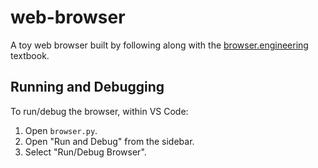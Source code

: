 # web-browser

A toy web browser built by following along with the [browser.engineering](https://browser.engineering/) textbook.

## Running and Debugging

To run/debug the browser, within VS Code:

1. Open `browser.py`.
2. Open "Run and Debug" from the sidebar.
3. Select "Run/Debug Browser".
